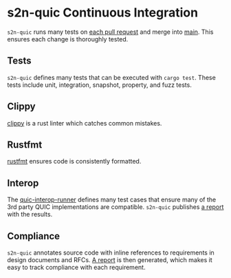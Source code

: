 # s2n-quic Continuous Integration

`s2n-quic` runs many tests on [each pull request](https://github.com/awslabs/s2n-quic/actions/workflows/ci.yml?query=event%3Apull_request) and merge into [main](https://github.com/awslabs/s2n-quic/actions/workflows/ci.yml?query=branch%3Amain). This ensures each change is thoroughly tested.

## Tests

`s2n-quic` defines many tests that can be executed with `cargo test`. These tests include unit, integration, snapshot, property, and fuzz tests.

## Clippy

[clippy](https://github.com/rust-lang/rust-clippy) is a rust linter which catches common mistakes.

## Rustfmt

[rustfmt](https://github.com/rust-lang/rustfmt) ensures code is consistently formatted.

## Interop

The [quic-interop-runner](https://github.com/marten-seemann/quic-interop-runner) defines many test cases that ensure many of the 3rd party QUIC implementations are compatible. `s2n-quic` publishes [a report](https://dnglbrstg7yg.cloudfront.net/08c33571ee8679775e810303f65c96c1d48e270d/interop/index.html) with the results.

## Compliance

`s2n-quic` annotates source code with inline references to requirements in design documents and RFCs. [A report](https://dnglbrstg7yg.cloudfront.net/08c33571ee8679775e810303f65c96c1d48e270d/compliance.html#/) is then generated, which makes it easy to track compliance with each requirement.
